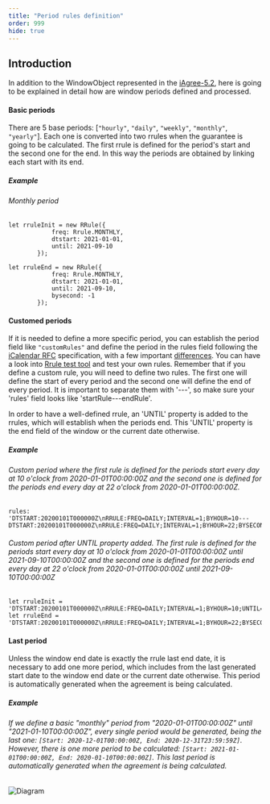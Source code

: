 ```yaml
---
title: "Period rules definition"
order: 999
hide: true
---
```


## Introduction 

In addition to the WindowObject represented in the [iAgree-5.2](/reference-guides/iAgree-5_2), here is going to be explained in detail how are window periods defined and processed. 

#### Basic periods

There are 5 base periods: [`"hourly"`, `"daily"`, `"weekly"`, `"monthly"`, `"yearly"`]. Each one is converted into two rrules when the guarantee is going to be calculated. The first rrule is defined for the period's start and the second one for the end. In this way the periods are obtained by linking each start with its end.

##### Example

###### Monthly period

``` 
let rruleInit = new RRule({
            freq: Rrule.MONTHLY,
            dtstart: 2021-01-01,
            until: 2021-09-10
        });

let rruleEnd = new RRule({
            freq: Rrule.MONTHLY,
            dtstart: 2021-01-01,
            until: 2021-09-10,
            bysecond: -1
        });
``` 

#### Customed periods

If it is needed to define a more specific period, you can establish the period field like `"customRules"` and define the period in the rules field following the [iCalendar RFC](https://datatracker.ietf.org/doc/html/rfc5545) specification, with a few important [differences](https://github.com/jakubroztocil/rrule#differences-from-icalendar-rfc). You can have a look into [Rrule test tool](https://jakubroztocil.github.io/rrule/) and test your own rules. Remember that if you define a custom rule, you will need to define two rules. The first one will define the start of every period and the second one will define the end of every period. It is important to separate them with '---', so make sure your 'rules' field looks like 'startRule---endRule'.

In order to have a well-defined rrule, an 'UNTIL' property is added to the rrules, which will establish when the periods end. This 'UNTIL' property is the end field of the window or the current date otherwise.

##### Example

###### Custom period where the first rule is defined for the periods start every day at 10 o'clock from 2020-01-01T00:00:00Z and the second one is defined for the periods end every day at 22 o'clock from 2020-01-01T00:00:00Z.

``` 
rules: 'DTSTART:20200101T000000Z\nRRULE:FREQ=DAILY;INTERVAL=1;BYHOUR=10---DTSTART:20200101T000000Z\nRRULE:FREQ=DAILY;INTERVAL=1;BYHOUR=22;BYSECOND=-1'
```

###### Custom period after UNTIL property added. The first rule is defined for the periods start every day at 10 o'clock from 2020-01-01T00:00:00Z until 2021-09-10T00:00:00Z and the second one is defined for the periods end every day at 22 o'clock from 2020-01-01T00:00:00Z until 2021-09-10T00:00:00Z

``` 
let rruleInit = 'DTSTART:20200101T000000Z\nRRULE:FREQ=DAILY;INTERVAL=1;BYHOUR=10;UNTIL=20210910T000000Z'
let rruleEnd = 'DTSTART:20200101T000000Z\nRRULE:FREQ=DAILY;INTERVAL=1;BYHOUR=22;BYSECOND=-1;UNTIL=20210910T000000Z'
``` 

#### Last period

Unless the window end date is exactly the rrule last end date, it is necessary to add one more period, which includes from the last generated start date to the window end date or the current date otherwise. This period is automatically generated when the agreement is being calculated.

##### Example

###### If we define a basic "monthly" period from "2020-01-01T00:00:00Z" until "2021-01-10T00:00:00Z", every single period would be generated, being the last one: `[Start: 2020-12-01T00:00:00Z, End: 2020-12-31T23:59:59Z]`. However, there is one more period to be calculated: `[Start: 2021-01-01T00:00:00Z, End: 2020-01-10T00:00:00Z]`. This last period is automatically generated when the agreement is being calculated.

![Diagram](../../assets/lastPeriod.svg)
